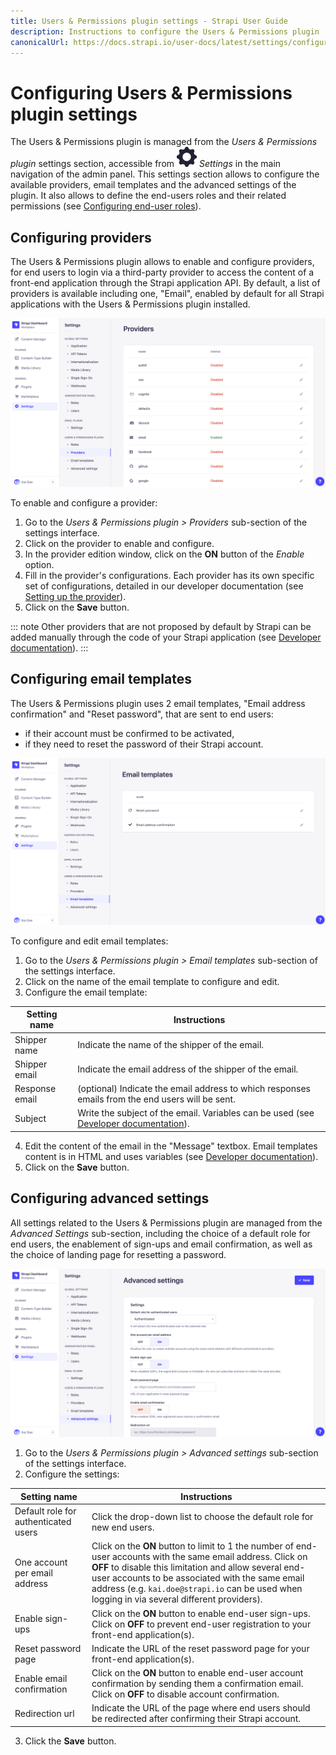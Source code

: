 ```yaml
---
title: Users & Permissions plugin settings - Strapi User Guide
description: Instructions to configure the Users & Permissions plugin
canonicalUrl: https://docs.strapi.io/user-docs/latest/settings/configuring-users-permissions-plugin-settings.html
---
```


# Configuring Users & Permissions plugin settings

The Users & Permissions plugin is managed from the *Users & Permissions plugin* settings section, accessible from ![Settings icon](../assets/icons/settings.svg) *Settings* in the main navigation of the admin panel. This settings section allows to configure the available providers, email templates and the advanced settings of the plugin. It also allows to define the end-users roles and their related permissions (see [Configuring end-user roles](../users-roles-permissions/configuring-end-users-roles.md)).

## Configuring providers

The Users & Permissions plugin allows to enable and configure providers, for end users to login via a third-party provider to access the content of a front-end application through the Strapi application API. By default, a list of providers is available including one, "Email", enabled by default for all Strapi applications with the Users & Permissions plugin installed.

![Providers interface](../assets/settings/up_providers.png)

To enable and configure a provider:

1. Go to the *Users & Permissions plugin > Providers* sub-section of the settings interface.
2. Click on the provider to enable and configure.
3. In the provider edition window, click on the **ON** button of the *Enable* option.
4. Fill in the provider's configurations. Each provider has its own specific set of configurations, detailed in our developer documentation (see [Setting up the provider](https://strapi.io/documentation/developer-docs/latest/development/plugins/users-permissions.html#setting-up-the-provider-examples)).
5. Click on the **Save** button.

::: note
Other providers that are not proposed by default by Strapi can be added manually through the code of your Strapi application (see [Developer documentation](https://strapi.io/documentation/developer-docs/latest/development/plugins/users-permissions.html#adding-a-new-provider-to-your-project)).
:::

<!---
::: tip
Click the search button ![Search icon](../assets/icons/search.svg) above the table to use a text search and find one of your providers more quickly!
:::
--->

## Configuring email templates

The Users & Permissions plugin uses 2 email templates, "Email address confirmation" and "Reset password", that are sent to end users:

- if their account must be confirmed to be activated,
- if they need to reset the password of their Strapi account.

![Email templates interface](../assets/settings/up_email-templates.png)

To configure and edit email templates:

1. Go to the *Users & Permissions plugin > Email templates* sub-section of the settings interface.
2. Click on the name of the email template to configure and edit.
3. Configure the email template:

| Setting name   | Instructions                                                                                     |
| -------------- | -------------------------------------------------------------------------------------------------|
| Shipper name   | Indicate the name of the shipper of the email.                                                   |
| Shipper email  | Indicate the email address of the shipper of the email.                                          |
| Response email | (optional) Indicate the email address to which responses emails from the end users will be sent. |
| Subject        | Write the subject of the email. Variables can be used (see [Developer documentation](https://strapi.io/documentation/developer-docs/latest/development/plugins/users-permissions.html#templating-emails)).             |

4. Edit the content of the email in the "Message" textbox. Email templates content is in HTML and uses variables (see [Developer documentation](https://docs.strapi.io/developer-docs/latest/plugins/users-permissions.html#templating-emails)).
5. Click on the **Save** button.

## Configuring advanced settings

All settings related to the Users & Permissions plugin are managed from the *Advanced Settings* sub-section, including the choice of a default role for end users, the enablement of sign-ups and email confirmation, as well as the choice of landing page for resetting a password.

![Advanced settings interface](../assets/settings/up_settings.png)

1. Go to the *Users & Permissions plugin > Advanced settings* sub-section of the settings interface.
2. Configure the settings:

| Setting name                         | Instructions                                                                                                                                                       |
| ------------------------------------ | -------------------------------------------------------------------------------------------------------------------------------------------------------------------|
| Default role for authenticated users | Click the drop-down list to choose the default role for new end users.                                                                                             |
| One account per email address        | Click on the **ON** button to limit to 1 the number of end-user accounts with the same email address. Click on **OFF** to disable this limitation and allow several end-user accounts to be associated with the same email address (e.g. `kai.doe@strapi.io` can be used when logging in via several different providers).  |
| Enable sign-ups                      | Click on the **ON** button to enable end-user sign-ups. Click on **OFF** to prevent end-user registration to your front-end application(s).                        |
| Reset password page                  | Indicate the URL of the reset password page for your front-end application(s).                                                                                     |
| Enable email confirmation            | Click on the **ON** button to enable end-user account confirmation by sending them a confirmation email. Click on **OFF** to disable account confirmation.         |
| Redirection url                      | Indicate the URL of the page where end users should be redirected after confirming their Strapi account.                                                           |

3. Click the **Save** button.
